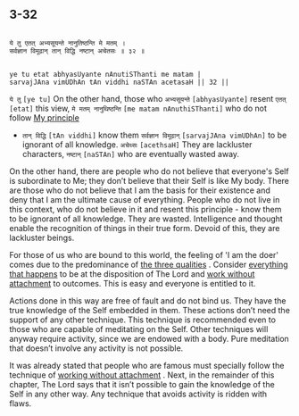 ## 3-32


```shloka-sa

ये तु एतत् अभ्यसूयन्ते नानुतिष्ठन्ति मे मतम् ।
सर्वज्ञान विमूढान् तान् विद्धि नष्टान् अचेतसः ॥ ३२ ॥

```
```shloka-sa-hk

ye tu etat abhyasUyante nAnutiSThanti me matam |
sarvajJAna vimUDhAn tAn viddhi naSTAn acetasaH || 32 ||

```
`ये तु` `[ye tu]` On the other hand, those who `अभ्यसूयन्ते` `[abhyasUyante]` resent `एतत्` `[etat]` this view, `मे मतम् नानुथिष्ठन्ति` `[me matam nAnuthiSThanti]` who do not follow 
[My principle](principle_of_the_lord)
 - `तान् विद्धि` `[tAn viddhi]` know them `सर्वज्ञान विमूढान्` `[sarvajJAna vimUDhAn]` to be ignorant of all knowledge. `अचेथ्सः` `[acethsaH]` They are lackluster characters, `नष्टान्` `[naSTAn]` who are eventually wasted away.

On the other hand, there are people who do not believe that everyone's Self is subordinate to Me; they don’t believe that their Self is like My body. There are those who do not believe that I am the basis for their existence and deny that I am the ultimate cause of everything. People who do not live in this context, who do not believe in it and resent this principle - know them to be ignorant of all knowledge. They are wasted. Intelligence and thought enable the recognition of things in their true form. Devoid of this, they are lackluster beings.




For those of us who are bound to this world, the feeling of 'I am the doer' comes due to the predominance of 
[the three qualities](satva_rajas_tamas)
. Consider 
[everything that happens](actions_and_happenings)
 to be at the disposition of The Lord and 
[work without attachment](karmayOga_a_defn)
 to outcomes. This is easy and everyone is entitled to it. 

Actions done in this way are free of fault and do not bind us. They have the true knowledge of the Self embedded in them. These actions don’t need the support of any other technique. This technique is recommended even to those who are capable of meditating on the Self. Other techniques will anyway require activity, since we are endowed with a body. Pure meditation that doesn’t involve any activity is not possible.

It was already stated that people who are famous must specially follow the technique of 
[working without attachment](karmayOga_a_defn)
. Next, in the remainder of this chapter, The Lord says that it isn’t possible to gain the knowledge of the Self in any other way. Any technique that avoids activity is ridden with flaws.


